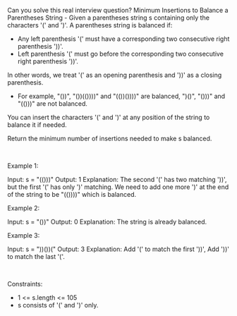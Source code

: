 Can you solve this real interview question? Minimum Insertions to Balance a Parentheses String - Given a parentheses string s containing only the characters '(' and ')'. A parentheses string is balanced if:

 * Any left parenthesis '(' must have a corresponding two consecutive right parenthesis '))'.
 * Left parenthesis '(' must go before the corresponding two consecutive right parenthesis '))'.

In other words, we treat '(' as an opening parenthesis and '))' as a closing parenthesis.

 * For example, "())", "())(())))" and "(())())))" are balanced, ")()", "()))" and "(()))" are not balanced.

You can insert the characters '(' and ')' at any position of the string to balance it if needed.

Return the minimum number of insertions needed to make s balanced.

 

Example 1:


Input: s = "(()))"
Output: 1
Explanation: The second '(' has two matching '))', but the first '(' has only ')' matching. We need to add one more ')' at the end of the string to be "(())))" which is balanced.


Example 2:


Input: s = "())"
Output: 0
Explanation: The string is already balanced.


Example 3:


Input: s = "))())("
Output: 3
Explanation: Add '(' to match the first '))', Add '))' to match the last '('.


 

Constraints:

 * 1 <= s.length <= 105
 * s consists of '(' and ')' only.